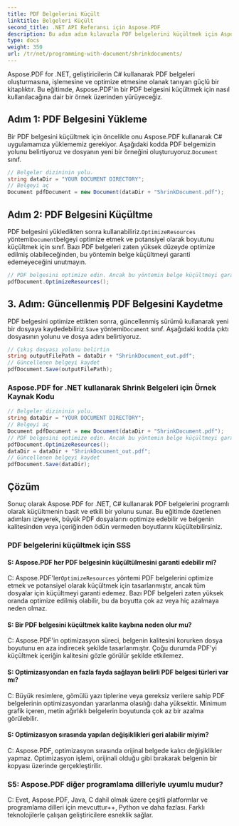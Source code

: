 ```yaml
---
title: PDF Belgelerini Küçült
linktitle: Belgeleri Küçült
second_title: .NET API Referansı için Aspose.PDF
description: Bu adım adım kılavuzla PDF belgelerini küçültmek için Aspose.PDF for .NET'i nasıl kullanacağınızı öğrenin.
type: docs
weight: 350
url: /tr/net/programming-with-document/shrinkdocuments/
---
```

Aspose.PDF for .NET, geliştiricilerin C# kullanarak PDF belgeleri oluşturmasına, işlemesine ve optimize etmesine olanak tanıyan güçlü bir kitaplıktır. Bu eğitimde, Aspose.PDF'in bir PDF belgesini küçültmek için nasıl kullanılacağına dair bir örnek üzerinden yürüyeceğiz.

## Adım 1: PDF Belgesini Yükleme

 Bir PDF belgesini küçültmek için öncelikle onu Aspose.PDF kullanarak C# uygulamamıza yüklememiz gerekiyor. Aşağıdaki kodda PDF belgemizin yolunu belirtiyoruz ve dosyanın yeni bir örneğini oluşturuyoruz.`Document` sınıf.

```csharp
// Belgeler dizininin yolu.
string dataDir = "YOUR DOCUMENT DIRECTORY";
// Belgeyi aç
Document pdfDocument = new Document(dataDir + "ShrinkDocument.pdf");
```

## Adım 2: PDF Belgesini Küçültme

 PDF belgesini yükledikten sonra kullanabiliriz.`OptimizeResources` yöntemi`Document`belgeyi optimize etmek ve potansiyel olarak boyutunu küçültmek için sınıf. Bazı PDF belgeleri zaten yüksek düzeyde optimize edilmiş olabileceğinden, bu yöntemin belge küçültmeyi garanti edemeyeceğini unutmayın.

```csharp
// PDF belgesini optimize edin. Ancak bu yöntemin belge küçültmeyi garanti edemeyeceğini unutmayın.
pdfDocument.OptimizeResources();
```

## 3. Adım: Güncellenmiş PDF Belgesini Kaydetme

 PDF belgesini optimize ettikten sonra, güncellenmiş sürümü kullanarak yeni bir dosyaya kaydedebiliriz.`Save` yöntemi`Document` sınıf. Aşağıdaki kodda çıktı dosyasının yolunu ve dosya adını belirtiyoruz.

```csharp
// Çıkış dosyası yolunu belirtin
string outputFilePath = dataDir + "ShrinkDocument_out.pdf";
// Güncellenen belgeyi kaydet
pdfDocument.Save(outputFilePath);
```

### Aspose.PDF for .NET kullanarak Shrink Belgeleri için Örnek Kaynak Kodu

```csharp
// Belgeler dizininin yolu.
string dataDir = "YOUR DOCUMENT DIRECTORY";
// Belgeyi aç
Document pdfDocument = new Document(dataDir + "ShrinkDocument.pdf");
// PDF belgesini optimize edin. Ancak bu yöntemin belge küçültmeyi garanti edemeyeceğini unutmayın.
pdfDocument.OptimizeResources();
dataDir = dataDir + "ShrinkDocument_out.pdf";
// Güncellenen belgeyi kaydet
pdfDocument.Save(dataDir);
```

## Çözüm

Sonuç olarak Aspose.PDF for .NET, C# kullanarak PDF belgelerini programlı olarak küçültmenin basit ve etkili bir yolunu sunar. Bu eğitimde özetlenen adımları izleyerek, büyük PDF dosyalarını optimize edebilir ve belgenin kalitesinden veya içeriğinden ödün vermeden boyutlarını küçültebilirsiniz.

### PDF belgelerini küçültmek için SSS

#### S: Aspose.PDF her PDF belgesinin küçültülmesini garanti edebilir mi?

C: Aspose.PDF'ler`OptimizeResources` yöntemi PDF belgelerini optimize etmek ve potansiyel olarak küçültmek için tasarlanmıştır, ancak tüm dosyalar için küçültmeyi garanti edemez. Bazı PDF belgeleri zaten yüksek oranda optimize edilmiş olabilir, bu da boyutta çok az veya hiç azalmaya neden olmaz.

#### S: Bir PDF belgesini küçültmek kalite kaybına neden olur mu?

C: Aspose.PDF'in optimizasyon süreci, belgenin kalitesini korurken dosya boyutunu en aza indirecek şekilde tasarlanmıştır. Çoğu durumda PDF'yi küçültmek içeriğin kalitesini gözle görülür şekilde etkilemez.

#### S: Optimizasyondan en fazla fayda sağlayan belirli PDF belgesi türleri var mı?

C: Büyük resimlere, gömülü yazı tiplerine veya gereksiz verilere sahip PDF belgelerinin optimizasyondan yararlanma olasılığı daha yüksektir. Minimum grafik içeren, metin ağırlıklı belgelerin boyutunda çok az bir azalma görülebilir.

#### S: Optimizasyon sırasında yapılan değişiklikleri geri alabilir miyim?

C: Aspose.PDF, optimizasyon sırasında orijinal belgede kalıcı değişiklikler yapmaz. Optimizasyon işlemi, orijinali olduğu gibi bırakarak belgenin bir kopyası üzerinde gerçekleştirilir.

### S5: Aspose.PDF diğer programlama dilleriyle uyumlu mudur?

C: Evet, Aspose.PDF, Java, C dahil olmak üzere çeşitli platformlar ve programlama dilleri için mevcuttur++, Python ve daha fazlası. Farklı teknolojilerle çalışan geliştiricilere esneklik sağlar.
